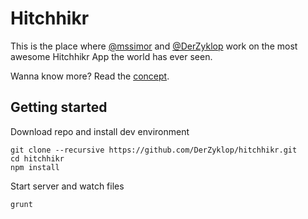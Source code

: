 # Hitchhikr

This is the place where [@mssimor](https://twitter.com/mssimor) and [@DerZyklop](https://twitter.com/DerZyklop) work on the most awesome Hitchhikr App the world has ever seen.

Wanna know more? Read the [concept](docs/CONCEPT.md).

## Getting started

Download repo and install dev environment

```
git clone --recursive https://github.com/DerZyklop/hitchhikr.git
cd hitchhikr
npm install
```

Start server and watch files

```
grunt
```
